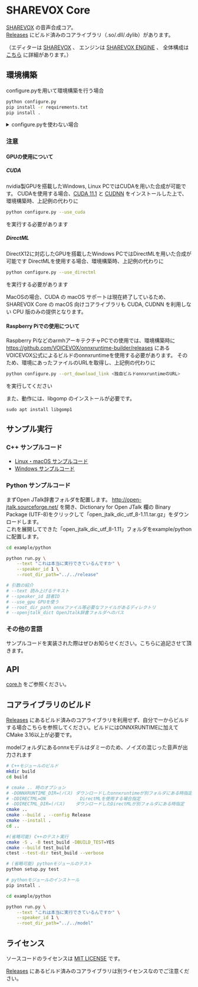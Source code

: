 # SHAREVOX Core

[SHAREVOX](https://sharevox.app/) の音声合成コア。  
[Releases](https://github.com/SHAREVOX/sharevox_core/releases) にビルド済みのコアライブラリ（.so/.dll/.dylib）があります。

（エディターは [SHAREVOX](https://github.com/SHAREVOX/sharevox/) 、
エンジンは [SHAREVOX ENGINE](https://github.com/SHAREVOX/sharevox_engine/) 、
全体構成は [こちら](https://github.com/SHAREVOX/sharevox/blob/main/docs/%E5%85%A8%E4%BD%93%E6%A7%8B%E6%88%90.md) に詳細があります。）

## 環境構築
configure.pyを用いて環境構築を行う場合

```bash
python configure.py
pip install -r requirements.txt
pip install .
```
<details>
<summary>configure.pyを使わない場合</summary>

### ONNX Runtimeのダウンロード

コアを利用するにはまず環境に対応した [ONNXRUNTIME](https://github.com/microsoft/onnxruntime) をダウンロードし、リポジトリに`onnxruntime`というディレクトリ名で展開します。

動作確認済みバージョン
- ONNX Runtime v1.9.0/v1.9.1

#### GPUを使用する場合
##### CUDA
Windows, Linux上でnvidia製GPUを使用してCUDAを用いた合成を行う場合、[CUDA 11.1](https://developer.nvidia.com/cuda-11.1.0-download-archive),[CUDNN](https://developer.nvidia.com/cudnn)のインストールに加えてGPU に対応した [ONNXRUNTIME](https://github.com/microsoft/onnxruntime) のダウンロードが必要です。

##### DirectML
Windows上でDirectX12に対応したGPUを使用してDirectMLを用いた合成を行う場合、[DirectML](https://www.nuget.org/packages/Microsoft.AI.DirectML)及びDirectMLに対応した[ONNXRUNTIME](https://github.com/microsoft/onnxruntime) のダウンロードが必要です。

DirectMLは.nupkgファイルで提供されますが、拡張子を.zipに変更した上で、リポジトリに`directml`というディレクトリ名で展開してください。


#### Raspberry Pi (armhf)の場合

Raspberry Pi 用の ONNX Runtime は以下からダウンロードできます。

- <https://github.com/VOICEVOX/onnxruntime-builder/releases>

動作には、libgomp のインストールが必要です。

### コアライブラリのダウンロードと配置

まず [Releases](https://github.com/SHAREVOX/sharevox_core/releases) からコアライブラリが入った zip をダウンロードしておきます。

1. まずReleasesからダウンロードしたコアライブラリのzipを、`release`というディレクトリ名で展開する。
2. `core/lib/`ディレクトリを作成する。
3. `onnxruntime/lib`にある全てのファイルと、`release/`にある`core.h`を`core/lib/`にコピーする。
4. `release/`内にある、自身の環境に対応したランタイムライブラリを`core/lib/`にコピーし、名前をWindowsなら`core.dll`に、linuxなら`libcore.so`に、Macなら`libcore.dylib`に変更する。
    - (x64版WindowsでCPU版ライブラリを使いたいなら`core_cpu_x64.dll`を`core.dll`に変更)
5. 以下のコマンドを実行する。

```bash
# インストールに必要なモジュールのインストール
pip install -r requirements.txt
# pythonモジュールのインストール
pip install .
```

</details>

### 注意
#### GPUの使用について

##### CUDA
nvidia製GPUを搭載したWindows, Linux PCではCUDAを用いた合成が可能です。
CUDAを使用する場合、[CUDA 11.1](https://developer.nvidia.com/cuda-11.1.0-download-archive) と [CUDNN](https://developer.nvidia.com/cudnn) をインストールした上で、環境構築時、上記例の代わりに
```bash
python configure.py --use_cuda
```
を実行する必要があります

##### DirectML
DirectX12に対応したGPUを搭載したWindows PCではDirectMLを用いた合成が可能です
DirectMLを使用する場合、環境構築時、上記例の代わりに
```bash 
python configure.py --use_directml
```
を実行する必要があります

MacOSの場合、CUDA の macOS サポートは現在終了しているため、SHAREVOX Core の macOS 向けコアライブラリも CUDA, CUDNN を利用しない CPU 版のみの提供となります。

#### Raspberry Piでの使用について

Raspberry PiなどのarmhアーキテクチャPCでの使用では、環境構築時に https://github.com/VOICEVOX/onnxruntime-builder/releases にあるVOICEVOX公式によるビルドのonnxruntimeを使用する必要があります。
そのため、環境にあったファイルのURLを取得し、上記例の代わりに
```bash
python configure.py --ort_download_link <独自ビルドonnxruntimeのURL>
```
を実行してください

また、動作には、libgomp のインストールが必要です。

```shell
sudo apt install libgomp1
```

## サンプル実行

### C++ サンプルコード

* [Linux・macOS サンプルコード](./example/cpp/unix#readme)
* [Windows サンプルコード](./example/cpp/windows#readme)

### Python サンプルコード

まずOpen JTalk辞書フォルダを配置します。
http://open-jtalk.sourceforge.net/ を開き、Dictionary for Open JTalk 欄の Binary Package (UTF-8)をクリックして「open_jtalk_dic_utf_8-1.11.tar.gz」をダウンロードします。  
これを展開してできた「open_jtalk_dic_utf_8-1.11」フォルダをexample/pythonに配置します。

```bash
cd example/python

python run.py \
    --text "これは本当に実行できているんですか" \
    --speaker_id 1 \
    --root_dir_path="../../release"

# 引数の紹介
# --text 読み上げるテキスト
# --speaker_id 話者ID
# --use_gpu GPUを使う
# --root_dir_path onnxファイル等必要なファイルがあるディレクトリ
# --openjtalk_dict OpenJtalk辞書フォルダへのパス
```

### その他の言語

サンプルコードを実装された際はぜひお知らせください。こちらに追記させて頂きます。

## API

[core.h](./core/src/core.h) をご参照ください。

## コアライブラリのビルド

[Releases](https://github.com/SHAREVOX/sharevox_core/releases) にあるビルド済みのコアライブラリを利用せず、自分で一からビルドする場合こちらを参照してください。ビルドにはONNXRUNTIMEに加えてCMake 3.16以上が必要です。
   
modelフォルダにあるonnxモデルはダミーのため、ノイズの混じった音声が出力されます

```bash
# C++モジュールのビルド
mkdir build
cd build

# cmake .. 時のオプション
# -DONNXRUNTIME_DIR=(パス) ダウンロードしたonnxruntimeが別フォルダにある時指定
# -DDIRECTML=ON             DirectMLを使用する場合指定
# -DDIRECTML_DIR=(パス)    ダウンロードしたDirectMLが別フォルダにある時指定
cmake ..
cmake --build . --config Release
cmake --install .
cd ..

#(省略可能) C++のテスト実行
cmake -S . -B test_build -DBUILD_TEST=YES
cmake --build test_build
ctest --test-dir test_build --verbose

# (省略可能) pythonモジュールのテスト
python setup.py test

# pythonモジュールのインストール
pip install .

cd example/python

python run.py \
    --text "これは本当に実行できているんですか" \
    --speaker_id 1 \
    --root_dir_path="../../model"
```

## ライセンス

ソースコードのライセンスは [MIT LICENSE](./LICENSE) です。

[Releases](https://github.com/SHAREVOX/sharevox_core/releases) にあるビルド済みのコアライブラリは別ライセンスなのでご注意ください。
